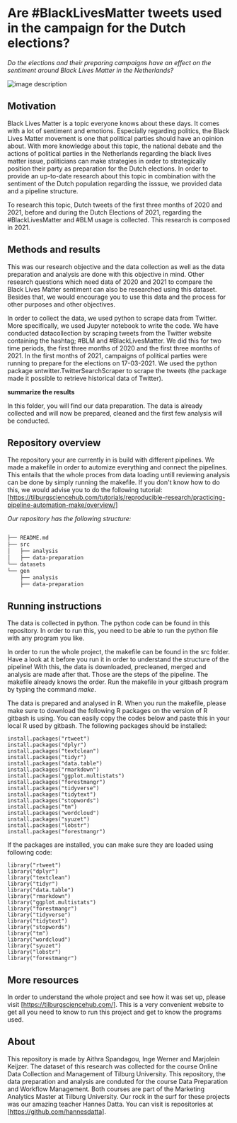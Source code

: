 # Are #BlackLivesMatter tweets used in the campaign for the Dutch elections?

*Do the elections and their preparing campaigns have an effect on the sentiment around Black Lives Matter in the Netherlands?*

![image description](https://images.unsplash.com/photo-1590878358491-0ad62c966121?ixid=MXwxMjA3fDB8MHxwaG90by1wYWdlfHx8fGVufDB8fHw%3D&ixlib=rb-1.2.1&auto=format&fit=crop&w=334&q=80)

## Motivation

Black Lives Matter is a topic everyone knows about these days. It comes with a lot of sentiment and emotions. Especially regarding politics, the Black Lives Matter movement is one that political parties should have an opinion about. With more knowledge about this topic, the national debate and the actions of political parties in the Netherlands regarding the black lives matter issue, politicians can make strategies in order to strategically position their party as preparation for the Dutch elections. In order to provide an up-to-date research about this topic in combination with the sentiment of the Dutch population regarding the isssue, we provided data and a pipeline structure. 

To research this topic, Dutch tweets of the first three months of 2020 and 2021, before and during the Dutch Elections of 2021, regarding the #BlackLivesMatter and #BLM usage is collected. This research is composed in 2021. 

## Methods and results 

This was our research objective and the data collection as well as the data preparation and analysis are done with this objective in mind. Other research questions which need data of 2020 and 2021 to compare the Black Lives Matter sentiment can also be researched using this dataset. Besides that, we would encourage you to use this data and the process for other purposes and other objectives. 

In order to collect the data, we used python to scrape data from Twitter. More specifically, we used Jupyter notebook to write the code. We have conducted datacollection by scraping tweets from the Twitter website containing the hashtag; #BLM and #BlackLivesMatter. We did this for two time periods, the first three months of 2020 and the first three months of 2021. In the first months of 2021, campaigns of  political parties were running to prepare for the elections on 17-03-2021. We used the python package sntwitter.TwitterSearchScraper to scrape the tweets (the package made it possible to retrieve historical data of Twitter). 

**summarize the results**

In this folder, you will find our data preparation. The data is already collected and will now be prepared, cleaned and the first
few analysis will be conducted. 

## Repository overview
The repository your are currently in is build with different pipelines. We made a makefile in order to automize everything and connect the pipelines. This entails that the whole proces from data loading untill reviewing analysis can be done by simply running the makefile. If you don't know how to do this, we would advise you to do the following tutorial: [https://tilburgsciencehub.com/tutorials/reproducible-research/practicing-pipeline-automation-make/overview/]

*Our repository has the following structure:*

```bash

├── README.md
├── src
│   ├── analysis
│   ├── data-preparation
└── datasets
└── gen
    ├── analysis
    ├── data-preparation

```
## Running instructions
The data is collected in python. The python code can be found in this repository. In order to run this, you need to be able to run the python file with any program you like. 

In order to run the whole project, the makefile can be found in the src folder. Have a look at it before you run it in order to understand the structure of the pipeline! With this, the data is downloaded, precleaned, merged and analysis are made after that. Those are the steps of the pipeline. The makefile already knows the order. Run the makefile in your gitbash program by typing the command *make*. 

The data is prepared and analysed in R. When you run the makefile, please make sure to download the following R packages on the version of R gitbash is using. You can easily copy the codes below and paste this in your local R used by gitbash. The following packages should be installed: 
```
install.packages("rtweet")
install.packages("dplyr")
install.packages("textclean")
install.packages("tidyr")
install.packages("data.table")
install.packages("rmarkdown")
install.packages("ggplot.multistats")
install.packages("forestmangr")
install.packages("tidyverse")
install.packages("tidytext")
install.packages("stopwords")
install.packages("tm")
install.packages("wordcloud")
install.packages("syuzet")
install.packages("lobstr")
install.packages("forestmangr")
```
If the packages are installed, you can make sure they are loaded using following code:
```
library("rtweet")
library("dplyr")
library("textclean")
library("tidyr")
library("data.table")
library("rmarkdown")
library("ggplot.multistats")
library("forestmangr")
library("tidyverse")
library("tidytext")
library("stopwords")
library("tm")
library("wordcloud")
library("syuzet")
library("lobstr")
library("forestmangr")
```
## More resources 
In order to understand the whole project and see how it was set up, please visit [https://tilburgsciencehub.com/]. This is a very convenient website to get all you need to know to run this project and get to know the programs used. 

## About
This repository is made by Aithra Spandagou, Inge Werner and Marjolein Keijzer. The dataset of this research was collected for the course Online Data Collection and Management of Tilburg University. This repository, the data preparation and analysis are conduted for the course Data Preparation and Workflow Management. Both courses are part of the Marketing Analytics Master at Tilburg University. Our rock in the surf for these projects was our amazing teacher Hannes Datta. You can visit is repositories at [https://github.com/hannesdatta]. 
